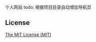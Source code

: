 个人网站
todo:
根据项目目录自动增加导航页
## License
[The MIT License (MIT)](https://github.com/logep/logep.github.io/blob/master/LICENSE)
